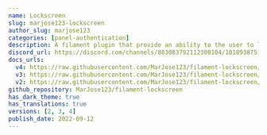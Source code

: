 ```yaml
---
name: Lockscreen
slug: marjose123-lockscreen
author_slug: marjose123
categories: [panel-authentication]
description: A filament plugin that provide an ability to the user to lock their access session without logging out of the system for a break.
discord_url: https://discord.com/channels/883083792112300104/1018938751759691827
docs_urls:
  v4: https://raw.githubusercontent.com/MarJose123/filament-lockscreen/3.x/README.md
  v3: https://raw.githubusercontent.com/MarJose123/filament-lockscreen/2.x/README.md
  v2: https://raw.githubusercontent.com/MarJose123/filament-lockscreen/1.x/README.md
github_repository: MarJose123/filament-lockscreen
has_dark_theme: true
has_translations: true
versions: [2, 3, 4]
publish_date: 2022-09-12
---
```

